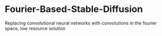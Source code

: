 # Fourier-Based-Stable-Diffusion
Replacing convolutional neural networks with convolutions in the fourier space, low resource solution
